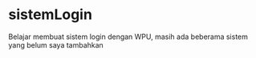 # sistemLogin
Belajar membuat sistem login dengan WPU, masih ada beberama sistem yang belum saya tambahkan
